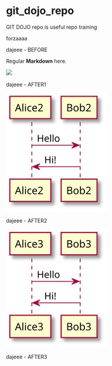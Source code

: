 # git_dojo_repo
GIT DOJO repo is useful repo training

forzaaaa

dajeee - BEFORE

Regular **Markdown** here.

<!-- 
@startuml firstDiagram

AliceProva1 -> Bob1: Hello
Bob1 -> AliceProva1: Hi!
		
@enduml 
-->

![](firstDiagram1.svg)

dajeee - AFTER1
</div>

<div hidden>
@startuml secondDiagram

Alice2 -> Bob2: Hello
Bob2 -> Alice2: Hi!
		
@enduml
</div>

![](secondDiagram.svg)

dajeee - AFTER2
<div hidden>
@startuml thirdDiagram

Alice3 -> Bob3: Hello
Bob3 -> Alice3: Hi!
		
@enduml
</div>

![](thirdDiagram.svg)

dajeee - AFTER3

